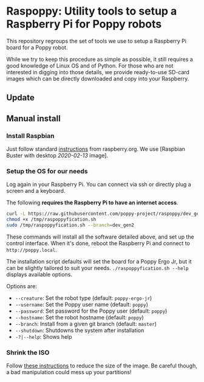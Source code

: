 
# Raspoppy: Utility tools to setup a Raspberry Pi for Poppy robots

This repository regroups the set of tools we use to setup a Raspberry Pi board for a Poppy robot.

While we try to keep this procedure as simple as possible, it still requires a good knowledge of Linux OS and of Python. For those who are not interested in digging into those details, we provide ready-to-use SD-card images which can be directly downloaded and copy into your Raspberry.

## Update

## Manual install

### Install Raspbian

Just follow standard [instructions](https://www.raspberrypi.org/downloads/raspbian/) from raspberry.org. We use [Raspbian Buster with desktop *2020-02-13* image].

### Setup the OS for our needs

Log again in your Raspberry Pi. You can connect via ssh or directly plug a screen and a keyboard.

The following **requires the Raspberry Pi to have an internet access**.

```bash
curl -L https://raw.githubusercontent.com/poppy-project/raspoppy/dev_gen2/raspoppyfication.sh -o /tmp/raspoppyfication.sh
chmod +x /tmp/raspoppyfication.sh
sudo /tmp/raspoppyfication.sh --branch=dev_gen2
```

These commands will install all the software detailed above, and set up the control interface. When it's done, reboot the Raspberry Pi and connect to `http://poppy.local`.

The installation script defaults will set the board for a Poppy Ergo Jr, but it can be slightly tailored to suit your needs. `./raspoppyfication.sh --help` displays available options.

Options are:

- `--creature`: Set the robot type (default: `poppy-ergo-jr`)
- `--username`: Set the Poppy user name (default: `poppy`)
- `--password`: Set password for the Poppy user (default: `poppy`)
- `--hostname`: Set the robot hostname (default: `poppy`)
- `--branch`: Install from a given git branch (default: `master`)
- `--shutdown`: Shutdowns the system after installation
- `-?|--help`: Shows help

### Shrink the ISO

Follow [these instructions](./shrink-iso.md) to reduce the size of the image. Be careful though, a bad manipulation could mess up your partitions!
